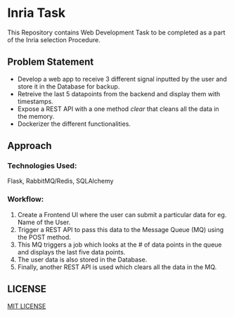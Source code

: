 # Inria Task

This Repository contains Web Development Task to be completed as a part of the Inria selection Procedure.


## Problem Statement

- Develop a web app to receive 3 different signal inputted by the user and store it in the Database for backup. 
- Retreive the last 5 datapoints from the backend and display them with timestamps.
- Expose a REST API with a one method _clear_ that cleans all the data in the memory.
- Dockerizer the different functionalities.

## Approach

### Technologies Used: 
Flask, RabbitMQ/Redis, SQLAlchemy 

### Workflow:
1. Create a Frontend UI where the user can submit a particular data for eg. Name of the User.
2. Trigger a REST API to pass this data to the Message Queue (MQ) using the POST method.
3. This MQ triggers a job which looks at the # of data points in the queue and displays the last five data points.
4. The user data is also stored in the Database.
5. Finally, another REST API is used which clears all the data in the MQ. 





## LICENSE
[MIT LICENSE](LICENSE.md)
